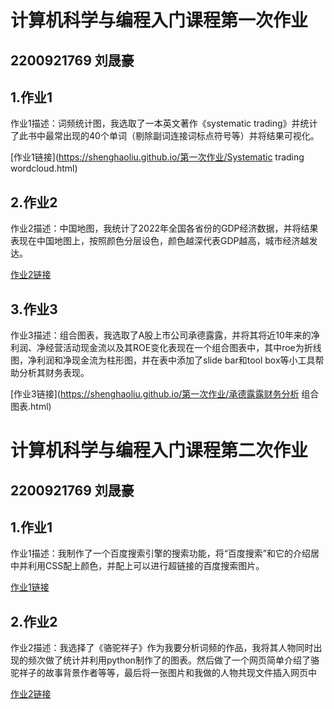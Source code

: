 # 计算机科学与编程入门课程第一次作业
## 2200921769 刘晟豪
## 1.作业1
作业1描述：词频统计图，我选取了一本英文著作《systematic  trading》并统计了此书中最常出现的40个单词（剔除副词连接词标点符号等）并将结果可视化。

[作业1链接](https://shenghaoliu.github.io/第一次作业/Systematic trading wordcloud.html)

## 2.作业2
作业2描述：中国地图，我统计了2022年全国各省份的GDP经济数据，并将结果表现在中国地图上，按照颜色分层设色，颜色越深代表GDP越高，城市经济越发达。

[作业2链接](https://shenghaoliu.github.io/第一次作业/全国各省经济数据地图_map.html)

## 3.作业3
作业3描述：组合图表，我选取了A股上市公司承德露露，并将其将近10年来的净利润、净经营活动现金流以及其ROE变化表现在一个组合图表中，其中roe为折线图，净利润和净现金流为柱形图，并在表中添加了slide bar和tool box等小工具帮助分析其财务表现。

[作业3链接](https://shenghaoliu.github.io/第一次作业/承德露露财务分析 组合图表.html)


# 计算机科学与编程入门课程第二次作业
## 2200921769 刘晟豪
## 1.作业1
作业1描述：我制作了一个百度搜索引擎的搜索功能，将“百度搜索”和它的介绍居中并利用CSS配上颜色，并配上可以进行超链接的百度搜索图片。

[作业1链接](https://shenghaoliu.github.io/搜索引擎/搜索引擎.html)

## 2.作业2
作业2描述：我选择了《骆驼祥子》作为我要分析词频的作品，我将其人物同时出现的频次做了统计并利用python制作了的图表。然后做了一个网页简单介绍了骆驼祥子的故事背景作者等等，最后将一张图片和我做的人物共现文件插入网页中

[作业2链接](https://shenghaoliu.github.io/骆驼祥子人物共现分析/骆驼祥子关系图网页.html)
